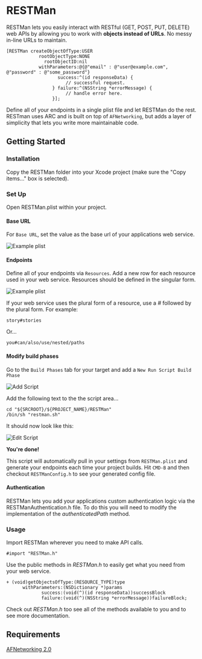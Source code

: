 RESTMan
============

RESTMan lets you easily interact with RESTful (GET, POST, PUT, DELETE) web APIs by allowing you to work with **objects instead of URLs**. No messy in-line URLs to maintain.

    [RESTMan createObjectOfType:USER 
                rootObjectType:NONE 
                  rootObjectID:nil 
                withParameters:@{@"email" : @"user@example.com", @"password" : @"some_password"}  
                       success:^(id responseData) {
                          // successful request.
                     } failure:^(NSString *errorMessage) {
                          // handle error here.
                     }];

Define all of your endpoints in a single plist file and let RESTMan do the rest. RESTman uses ARC and is built on top of `AFNetworking`, but adds a layer of simplicity that lets you write more maintainable code.

## Getting Started

### Installation

Copy the RESTMan folder into your Xcode project (make sure the "Copy items..." box is selected).

### Set Up

Open RESTMan.plist within your project.

#### Base URL
For `Base URL`, set the value as the base url of your applications web service.

  ![Example plist](https://dl.dropbox.com/s/hem7iggve7688gs/rest-machine-screen1.png)

#### Endpoints

Define all of your endpoints via `Resources`.  Add a new row for each resource used in your web service. Resources should be defined in the singular form.

  ![Example plist](https://dl.dropbox.com/s/cl2yy3ofopcqw1n/rest-machine-screen2.png)

If your web service uses the plural form of a resource, use a *#* followed by the plural form. For example:

    story#stories

Or...

    you#can/also/use/nested/paths

#### Modify build phases

Go to the `Build Phases` tab for your target and add a `New Run Script Build Phase`

![Add Script](https://dl.dropbox.com/s/9cpy4nuhwihn67m/rest-machine-add-build-script.png)
    
Add the following text to the the script area...

    cd "${SRCROOT}/${PROJECT_NAME}/RESTMan"
    /bin/sh "restman.sh"

It should now look like this:

![Edit Script](https://dl.dropbox.com/s/j59njlthu4z37a5/rest-machine-edit-build-script.png)


**You're done!**

This script will automatically pull in your settings from `RESTMan.plist` and generate your endpoints each time your project builds. Hit `CMD-B` and then checkout `RESTManConfig.h` to see your generated config file.

#### Authentication

RESTMan lets you add your applications custom authentication logic via the RESTManAuthentication.h file. 
To do this you will need to modify the implementation of the *authenticatedPath* method.

### Usage

Import RESTMan wherever you need to make API calls.

    #import "RESTMan.h"

Use the public methods in *RESTMan.h* to easily get what you need from your web service.

    + (void)getObjectsOfType:(RESOURCE_TYPE)type
          withParameters:(NSDictionary *)params
                 success:(void(^)(id responseData))successBlock
                 failure:(void(^)(NSString *errorMessage))failureBlock;

Check out *RESTMan.h* too see all of the methods available to you and to see more documentation.

## Requirements

[AFNetworking 2.0](https://github.com/AFNetworking/AFNetworking)


